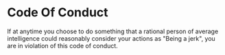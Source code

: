 # Code Of Conduct
If at anytime you choose to do something that a rational person of average intelligence could reasonably consider your actions as "Being a jerk", you are in violation of this code of conduct.
